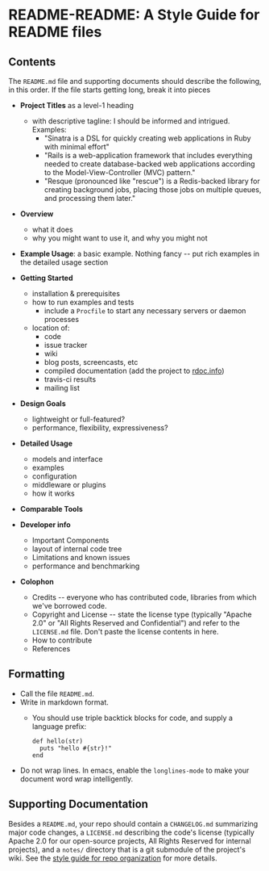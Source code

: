 # README-README: A Style Guide for README files

## Contents

The `README.md` file and supporting documents should describe the following, in this order. If the file starts getting long, break it into pieces

* **Project Titles** as a level-1 heading
  - with descriptive tagline: I should be informed and intrigued. Examples:
    - "Sinatra is a DSL for quickly creating web applications in Ruby with minimal
effort"
    - "Rails is a web-application framework that includes everything needed to create
database-backed web applications according to the Model-View-Controller (MVC) pattern."
    - "Resque (pronounced like "rescue") is a Redis-backed library for creating
background jobs, placing those jobs on multiple queues, and processing
them later."

* **Overview**
  - what it does
  - why you might want to use it, and why you might not

* **Example Usage**: a basic example. Nothing fancy -- put rich examples in the detailed usage section

* **Getting Started**
  - installation & prerequisites
  - how to run examples and tests
    - include a `Procfile` to start any necessary servers or daemon processes
  - location of:
    - code
    - issue tracker
    - wiki
    - blog posts, screencasts, etc
    - compiled documentation (add the project to [rdoc.info](http://rdoc.info))
    - travis-ci results
    - mailing list

* **Design Goals**
  - lightweight or full-featured?
  - performance, flexibility, expressiveness?

* **Detailed Usage**
  - models and interface
  - examples
  - configuration
  - middleware or plugins
  - how it works

* **Comparable Tools**

* **Developer info**
  - Important Components
  - layout of internal code tree
  - Limitations and known issues
  - performance and benchmarking

* **Colophon**
  - Credits -- everyone who has contributed code, libraries from which we've borrowed code.
  - Copyright and License -- state the license type (typically "Apache 2.0" or "All Rights Reserved and Confidential") and refer to the `LICENSE.md` file. Don't paste the license contents in here.
  - How to contribute
  - References

## Formatting

* Call the file `README.md`.
* Write in markdown format.
  - You should use triple backtick blocks for code, and supply a language prefix:

        def hello(str)
          puts "hello #{str}!"
        end

* Do not wrap lines. In emacs, enable the `longlines-mode` to make your document word wrap intelligently.




## Supporting Documentation

Besides a `README.md`, your repo should contain a `CHANGELOG.md` summarizing major code changes, a `LICENSE.md` describing the code's license (typically Apache 2.0 for our open-source projects, All Rights Reserved for internal projects), and a `notes/` directory that is a git submodule of the project's wiki. See the [style guide for repo organization](https://github.com/roachhd/style_guide/blob/master/style-guide-for-repo-organization.md) for more details.

